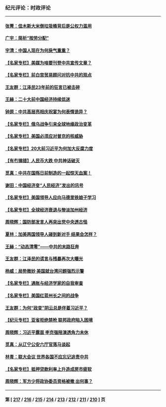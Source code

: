 ### 纪元评论：时政评论
---
#### [张菁：佳木斯大米倒垃圾桶背后是公权力滥用](../../pages/nsc1025/n13836893.md) 
#### [广宇：简析“按劳分配”](../../pages/nsc1025/n13836897.md) 
#### [宇清：中国人现在为何戾气重重？](../../pages/nsc1025/n13836889.md) 
#### [【名家专栏】美媒为啥要刊登中共宣传文章？](../../pages/nsc1025/n13836801.md) 
#### [【名家专栏】前白宫贸易顾问对抗中共的观点](../../pages/nsc1025/n13836781.md) 
#### [王友群：江泽民23年前的狂言已被击碎](../../pages/nsc1025/n13836529.md) 
#### [王赫：二十大前中国经济持续低迷](../../pages/nsc1025/n13836676.md) 
#### [钟原：中共高层亮相庆祝宴为何表情诡异？](../../pages/nsc1025/n13836572.md) 
#### [【名家专栏】俄乌战争引来全球地缘政治变革](../../pages/nsc1025/n13836239.md) 
#### [【名家专栏】美国必须应对普京的核威胁](../../pages/nsc1025/n13836219.md) 
#### [【名家专栏】20大前习近平为何加大反腐力度](../../pages/nsc1025/n13836224.md) 
#### [【有冇搞错】人民币大跌 中共神话破灭](../../pages/nsc1025/n13835616.md) 
#### [觅真：中共在国殇日前制造的一起惊天血案！](../../pages/nsc1025/n13836016.md) 
#### [谢田：中国经济变“人民经济”发出的讯号](../../pages/nsc1025/n13835608.md) 
#### [【名家专栏】美国领导人应向马德里铁娘子学习](../../pages/nsc1025/n13835411.md) 
#### [【名家专栏】全球经济衰退与惨淡加州经济](../../pages/nsc1025/n13835408.md) 
#### [周晓辉：国防部发言人再突出党中央透古怪](../../pages/nsc1025/n13835623.md) 
#### [夏林：加美两国领导人碰到新对手 结果会怎样？](../../pages/nsc1025/n13835552.md) 
#### [王赫：“动态清零”——中共的末路狂奔](../../pages/nsc1025/n13835159.md) 
#### [王友群：江泽民的谎言与残暴再次大曝光](../../pages/nsc1025/n13834808.md) 
#### [杨威：局势微妙 美国就台湾问题强烈示警](../../pages/nsc1025/n13835024.md) 
#### [【名家专栏】通胀与经济学家的自我审查](../../pages/nsc1025/n13834612.md) 
#### [【名家专栏】美国红蓝州长之间的战争](../../pages/nsc1025/n13834594.md) 
#### [王友群：为何“政变”阴云总是伴着习近平？](../../pages/nsc1025/n13834104.md) 
#### [【纪元专栏】亚省拒绝禁枪 联邦政府陷入困境](../../pages/nsc1025/n13834698.md) 
#### [周晓辉：习近平露面 李克强陪演透角力未休](../../pages/nsc1025/n13834675.md) 
#### [觅真：从辽宁公安六厅官落马谈起](../../pages/nsc1025/n13834409.md) 
#### [林青：联大会议 世界各国不应忘记追责中共](../../pages/nsc1025/n13834256.md) 
#### [【名家专栏】抵押贷款利率上升造成房市疲软](../../pages/nsc1025/n13833781.md) 
#### [周晓辉：军方少将政协委员资格被撤 出何事？](../../pages/nsc1025/n13833866.md) 

---
#### 第 [ [217](./217.md) / [216](./216.md) / [215](./215.md) / [214](./214.md) / [213](./213.md) / [212](./212.md) / [211](./211.md) / [210](./210.md) ] 页
